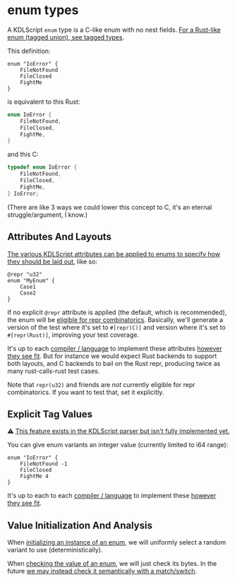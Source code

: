 # enum types

A KDLScript `enum` type is a C-like enum with no nest fields. [For a Rust-like enum (tagged union), see tagged types](./tagged.md).

This definition:

```kdl
enum "IoError" {
    FileNotFound
    FileClosed
    FightMe
}
```

is equivalent to this Rust:

```rust
enum IoError {
    FileNotFound,
    FileClosed,
    FightMe,
}
```

and this C:

```C
typedef enum IoError {
    FileNotFound,
    FileClosed,
    FightMe,
} IoError;
```

(There are like 3 ways we could lower this concept to C, it's an eternal struggle/argument, I know.)



## Attributes And Layouts

[The various KDLScript attributes can be applied to enums to specify how they should be laid out](../attributes.md), like so:

```kdl
@repr "u32"
enum "MyEnum" {
    Case1
    Case2
}
```

If no explicit `@repr` attribute is applied (the default, which is recommended), the enum will be [eligible for repr combinatorics](../../harness/combos/reprs.md). Basically, we'll generate a version of the test where it's set to `#[repr(C)]` and version where it's set to `#[repr(Rust)]`, improving your test coverage.

It's up to each [compiler / language](../../harness/combos/toolchains.md) to implement these attributes [however they see fit](../../harness/combos/toolchains.md). But for instance we would expect Rust backends to support both layouts, and C backends to bail on the Rust repr, producing twice as many rust-calls-rust test cases.

Note that `repr(u32)` and friends are *not* currently eligible for repr combinatorics. If you want to test that, set it explicitly.



## Explicit Tag Values

⚠️ [This feature exists in the KDLScript parser but isn't fully implemented yet.](https://github.com/Gankra/abi-cafe/issues/29)

You can give enum variants an integer value (currently limited to i64 range):

```kdl
enum "IoError" {
    FileNotFound -1
    FileClosed
    FightMe 4
}
```

It's up to each to each [compiler / language](../../harness/combos/toolchains.md) to implement these [however they see fit](../../harness/combos/toolchains.md).


## Value Initialization And Analysis

When [initializing an instance of an enum](../../harness/combos/values.md), we will uniformly select a random variant to use (deterministically).

When [checking the value of an enum](../../harness/combos/values.md), we will just check its bytes. In the future [we may instead check it semantically with a match/switch](https://github.com/Gankra/abi-cafe/issues/34).


